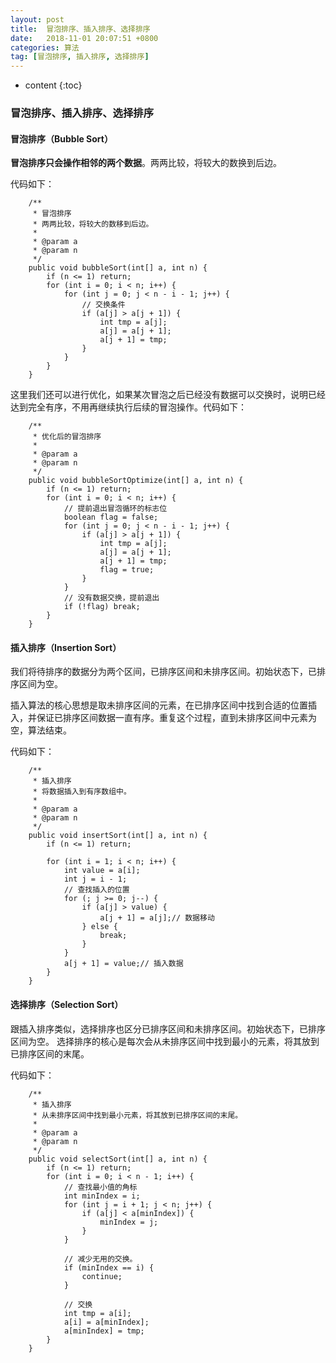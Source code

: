 ```yaml
---
layout: post
title:  冒泡排序、插入排序、选择排序
date:   2018-11-01 20:07:51 +0800
categories: 算法
tag: [冒泡排序, 插入排序, 选择排序]
---
```


* content
{:toc}



### 冒泡排序、插入排序、选择排序


#### 冒泡排序（Bubble Sort）

**冒泡排序只会操作相邻的两个数据**。两两比较，将较大的数换到后边。

代码如下：

```
    /**
     * 冒泡排序
     * 两两比较，将较大的数移到后边。
     *
     * @param a
     * @param n
     */
    public void bubbleSort(int[] a, int n) {
        if (n <= 1) return;
        for (int i = 0; i < n; i++) {
            for (int j = 0; j < n - i - 1; j++) {
                // 交换条件
                if (a[j] > a[j + 1]) {
                    int tmp = a[j];
                    a[j] = a[j + 1];
                    a[j + 1] = tmp;
                }
            }
        }
    }
```

这里我们还可以进行优化，如果某次冒泡之后已经没有数据可以交换时，说明已经达到完全有序，不用再继续执行后续的冒泡操作。代码如下：

```
    /**
     * 优化后的冒泡排序
     *
     * @param a
     * @param n
     */
    public void bubbleSortOptimize(int[] a, int n) {
        if (n <= 1) return;
        for (int i = 0; i < n; i++) {
            // 提前退出冒泡循环的标志位
            boolean flag = false;
            for (int j = 0; j < n - i - 1; j++) {
                if (a[j] > a[j + 1]) {
                    int tmp = a[j];
                    a[j] = a[j + 1];
                    a[j + 1] = tmp;
                    flag = true;
                }
            }
            // 没有数据交换，提前退出
            if (!flag) break;
        }
    }
```

#### 插入排序（Insertion Sort）

我们将待排序的数据分为两个区间，已排序区间和未排序区间。初始状态下，已排序区间为空。

插入算法的核心思想是取未排序区间的元素，在已排序区间中找到合适的位置插入，并保证已排序区间数据一直有序。重复这个过程，直到未排序区间中元素为空，算法结束。

代码如下：

```
    /**
     * 插入排序
     * 将数据插入到有序数组中。
     *
     * @param a
     * @param n
     */
    public void insertSort(int[] a, int n) {
        if (n <= 1) return;

        for (int i = 1; i < n; i++) {
            int value = a[i];
            int j = i - 1;
            // 查找插入的位置
            for (; j >= 0; j--) {
                if (a[j] > value) {
                    a[j + 1] = a[j];// 数据移动
                } else {
                    break;
                }
            }
            a[j + 1] = value;// 插入数据
        }
    }
```

#### 选择排序（Selection Sort）
跟插入排序类似，选择排序也区分已排序区间和未排序区间。初始状态下，已排序区间为空。
选择排序的核心是每次会从未排序区间中找到最小的元素，将其放到已排序区间的末尾。

代码如下：

```
    /**
     * 插入排序
     * 从未排序区间中找到最小元素，将其放到已排序区间的末尾。
     *
     * @param a
     * @param n
     */
    public void selectSort(int[] a, int n) {
        if (n <= 1) return;
        for (int i = 0; i < n - 1; i++) {
            // 查找最小值的角标
            int minIndex = i;
            for (int j = i + 1; j < n; j++) {
                if (a[j] < a[minIndex]) {
                    minIndex = j;
                }
            }

            // 减少无用的交换。
            if (minIndex == i) {
                continue;
            }

            // 交换
            int tmp = a[i];
            a[i] = a[minIndex];
            a[minIndex] = tmp;
        }
    }
```
